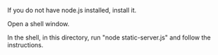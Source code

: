 If you do not have node.js installed, install it.

Open a shell window.

In the shell, in this directory, run "node static-server.js" and
follow the instructions.
